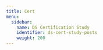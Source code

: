 ```yaml
---
title: Cert
menu:
  sidebar:
    name: DS Certification Study
    identifier: ds-cert-study-posts
    weight: 200
---
```



